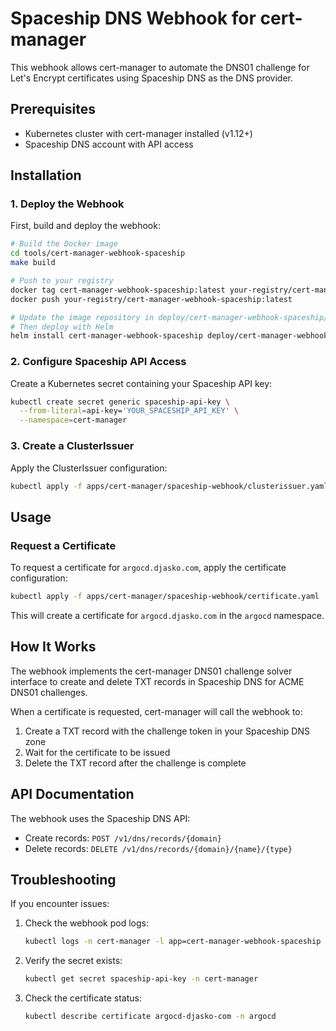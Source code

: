 # Spaceship DNS Webhook for cert-manager

This webhook allows cert-manager to automate the DNS01 challenge for Let's Encrypt certificates using Spaceship DNS as the DNS provider.

## Prerequisites

- Kubernetes cluster with cert-manager installed (v1.12+)
- Spaceship DNS account with API access

## Installation

### 1. Deploy the Webhook

First, build and deploy the webhook:

```bash
# Build the Docker image
cd tools/cert-manager-webhook-spaceship
make build

# Push to your registry
docker tag cert-manager-webhook-spaceship:latest your-registry/cert-manager-webhook-spaceship:latest
docker push your-registry/cert-manager-webhook-spaceship:latest

# Update the image repository in deploy/cert-manager-webhook-spaceship/values.yaml
# Then deploy with Helm
helm install cert-manager-webhook-spaceship deploy/cert-manager-webhook-spaceship
```

### 2. Configure Spaceship API Access

Create a Kubernetes secret containing your Spaceship API key:

```bash
kubectl create secret generic spaceship-api-key \
  --from-literal=api-key='YOUR_SPACESHIP_API_KEY' \
  --namespace=cert-manager
```

### 3. Create a ClusterIssuer

Apply the ClusterIssuer configuration:

```bash
kubectl apply -f apps/cert-manager/spaceship-webhook/clusterissuer.yaml
```

## Usage

### Request a Certificate

To request a certificate for `argocd.djasko.com`, apply the certificate configuration:

```bash
kubectl apply -f apps/cert-manager/spaceship-webhook/certificate.yaml
```

This will create a certificate for `argocd.djasko.com` in the `argocd` namespace.

## How It Works

The webhook implements the cert-manager DNS01 challenge solver interface to create and delete TXT records in Spaceship DNS for ACME DNS01 challenges.

When a certificate is requested, cert-manager will call the webhook to:

1. Create a TXT record with the challenge token in your Spaceship DNS zone
2. Wait for the certificate to be issued
3. Delete the TXT record after the challenge is complete

## API Documentation

The webhook uses the Spaceship DNS API:

- Create records: `POST /v1/dns/records/{domain}`
- Delete records: `DELETE /v1/dns/records/{domain}/{name}/{type}`

## Troubleshooting

If you encounter issues:

1. Check the webhook pod logs:
   ```bash
   kubectl logs -n cert-manager -l app=cert-manager-webhook-spaceship
   ```

2. Verify the secret exists:
   ```bash
   kubectl get secret spaceship-api-key -n cert-manager
   ```

3. Check the certificate status:
   ```bash
   kubectl describe certificate argocd-djasko-com -n argocd
   ```